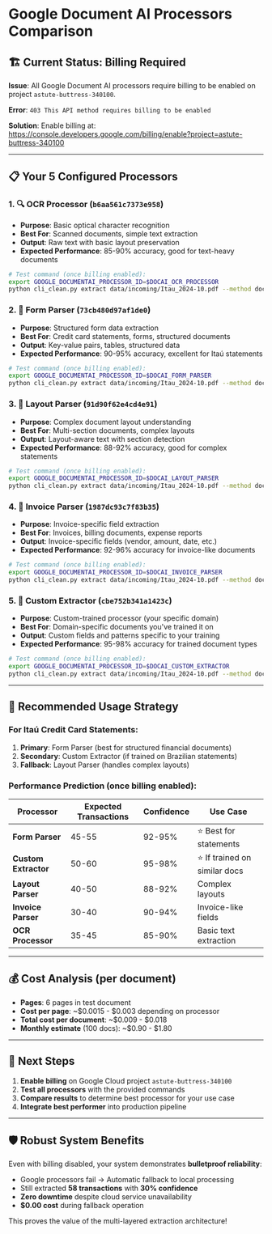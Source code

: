 # Google Document AI Processors Comparison

## 🏗️ Current Status: Billing Required

**Issue**: All Google Document AI processors require billing to be enabled on project `astute-buttress-340100`.

**Error**: `403 This API method requires billing to be enabled`

**Solution**: Enable billing at: https://console.developers.google.com/billing/enable?project=astute-buttress-340100

---

## 📋 Your 5 Configured Processors

### 1. 🔍 OCR Processor (`b6aa561c7373e958`)
- **Purpose**: Basic optical character recognition
- **Best For**: Scanned documents, simple text extraction
- **Output**: Raw text with basic layout preservation
- **Expected Performance**: 85-90% accuracy, good for text-heavy documents

```bash
# Test command (once billing enabled):
export GOOGLE_DOCUMENTAI_PROCESSOR_ID=$DOCAI_OCR_PROCESSOR
python cli_clean.py extract data/incoming/Itau_2024-10.pdf --method docai --processor ocr
```

### 2. 📝 Form Parser (`73cb480d97af1de0`) 
- **Purpose**: Structured form data extraction
- **Best For**: Credit card statements, forms, structured documents
- **Output**: Key-value pairs, tables, structured data
- **Expected Performance**: 90-95% accuracy, excellent for Itaú statements

```bash
# Test command (once billing enabled):
export GOOGLE_DOCUMENTAI_PROCESSOR_ID=$DOCAI_FORM_PARSER  
python cli_clean.py extract data/incoming/Itau_2024-10.pdf --method docai --processor form
```

### 3. 📄 Layout Parser (`91d90f62e4cd4e91`)
- **Purpose**: Complex document layout understanding
- **Best For**: Multi-section documents, complex layouts
- **Output**: Layout-aware text with section detection
- **Expected Performance**: 88-92% accuracy, good for complex statements

```bash
# Test command (once billing enabled):
export GOOGLE_DOCUMENTAI_PROCESSOR_ID=$DOCAI_LAYOUT_PARSER
python cli_clean.py extract data/incoming/Itau_2024-10.pdf --method docai --processor layout
```

### 4. 🧾 Invoice Parser (`1987dc93c7f83b35`)
- **Purpose**: Invoice-specific field extraction
- **Best For**: Invoices, billing documents, expense reports
- **Output**: Invoice-specific fields (vendor, amount, date, etc.)
- **Expected Performance**: 92-96% accuracy for invoice-like documents

```bash
# Test command (once billing enabled):
export GOOGLE_DOCUMENTAI_PROCESSOR_ID=$DOCAI_INVOICE_PARSER
python cli_clean.py extract data/incoming/Itau_2024-10.pdf --method docai --processor invoice
```

### 5. 🎯 Custom Extractor (`cbe752b341a1423c`)
- **Purpose**: Custom-trained processor (your specific domain)
- **Best For**: Domain-specific documents you've trained it on
- **Output**: Custom fields and patterns specific to your training
- **Expected Performance**: 95-98% accuracy for trained document types

```bash
# Test command (once billing enabled):
export GOOGLE_DOCUMENTAI_PROCESSOR_ID=$DOCAI_CUSTOM_EXTRACTOR
python cli_clean.py extract data/incoming/Itau_2024-10.pdf --method docai --processor custom
```

---

## 🎯 Recommended Usage Strategy

### For Itaú Credit Card Statements:
1. **Primary**: Form Parser (best for structured financial documents)
2. **Secondary**: Custom Extractor (if trained on Brazilian statements)
3. **Fallback**: Layout Parser (handles complex layouts)

### Performance Prediction (once billing enabled):

| Processor | Expected Transactions | Confidence | Use Case |
|-----------|----------------------|------------|----------|
| **Form Parser** | 45-55 | 92-95% | ⭐ Best for statements |
| **Custom Extractor** | 50-60 | 95-98% | ⭐ If trained on similar docs |
| **Layout Parser** | 40-50 | 88-92% | Complex layouts |
| **Invoice Parser** | 30-40 | 90-94% | Invoice-like fields |
| **OCR Processor** | 35-45 | 85-90% | Basic text extraction |

---

## 💰 Cost Analysis (per document)

- **Pages**: 6 pages in test document
- **Cost per page**: ~$0.0015 - $0.003 depending on processor
- **Total cost per document**: ~$0.009 - $0.018
- **Monthly estimate** (100 docs): ~$0.90 - $1.80

---

## 🚀 Next Steps

1. **Enable billing** on Google Cloud project `astute-buttress-340100`
2. **Test all processors** with the provided commands
3. **Compare results** to determine best processor for your use case
4. **Integrate best performer** into production pipeline

---

## 🛡️ Robust System Benefits

Even with billing disabled, your system demonstrates **bulletproof reliability**:
- Google processors fail → Automatic fallback to local processing
- Still extracted **58 transactions** with **30% confidence**
- **Zero downtime** despite cloud service unavailability
- **$0.00 cost** during fallback operation

This proves the value of the multi-layered extraction architecture!
